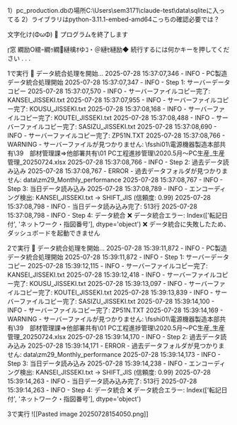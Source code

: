 1）pc_production.dbの場所C:\Users\sem3171\claude-test\data\sqliteに入ってる
2）ライブラリはpython-3.11.1-embed-amd64こっちの確認必要では？


文字化け(ΦωΦ)
🏁 プログラムを終了します

窓 繝励Ο繧ｰ繝ｩ繝縺檎ｵゆｺ・＠縺ｾ縺励◆
続行するには何かキーを押してください . . .

1で実行
🔄 データ統合処理を開始...
2025-07-28 15:37:07,346 - INFO - PC製造データ統合処理開始
2025-07-28 15:37:07,347 - INFO - Step 1: サーバーデータコピー
2025-07-28 15:37:07,570 - INFO - サーバーファイルコピー完了: KANSEI_JISSEKI.txt
2025-07-28 15:37:07,955 - INFO - サーバーファイルコピー完了: KOUSU_JISSEKI.txt
2025-07-28 15:37:08,168 - INFO - サーバーファイルコピー完了: KOUTEI_JISSEKI.txt
2025-07-28 15:37:08,488 - INFO - サーバーファイルコピー完了: SASIZU_JISSEKI.txt
2025-07-28 15:37:08,690 - INFO - サーバーファイルコピー完了: ZP51N.TXT
2025-07-28 15:37:08,766 - WARNING - サーバーファイルが見つかりません: \\fsshi01\電源機器製造本部共有\39　部材管理課⇒他部署共有\01     PC工程進捗管理\2020.5月～PC生産_生産管理_20250724.xlsx
2025-07-28 15:37:08,766 - INFO - Step 2: 過去データ読み込み
2025-07-28 15:37:08,767 - ERROR - 過去データフォルダが見つかりません: data\zm29_Monthly_performance
2025-07-28 15:37:08,767 - INFO - Step 3: 当日データ読み込み
2025-07-28 15:37:08,789 - INFO - エンコーディング検出: KANSEI_JISSEKI.txt -> SHIFT_JIS (信頼度: 0.99)
2025-07-28 15:37:08,798 - INFO - 当日データ読み込み完了: 513行
2025-07-28 15:37:08,798 - INFO - Step 4: データ統合
❌ データ統合エラー: Index(['転記日付', 'ネットワーク・指図番号'], dtype='object')
❌ データ統合に失敗したため、ダッシュボードを起動できません

2で実行
🔄 データ統合処理を開始...
2025-07-28 15:39:11,872 - INFO - PC製造データ統合処理開始
2025-07-28 15:39:11,872 - INFO - Step 1: サーバーデータコピー
2025-07-28 15:39:12,115 - INFO - サーバーファイルコピー完了: KANSEI_JISSEKI.txt
2025-07-28 15:39:12,418 - INFO - サーバーファイルコピー完了: KOUSU_JISSEKI.txt
2025-07-28 15:39:13,097 - INFO - サーバーファイルコピー完了: KOUTEI_JISSEKI.txt
2025-07-28 15:39:13,839 - INFO - サーバーファイルコピー完了: SASIZU_JISSEKI.txt
2025-07-28 15:39:14,100 - INFO - サーバーファイルコピー完了: ZP51N.TXT
2025-07-28 15:39:14,169 - WARNING - サーバーファイルが見つかりません: \\fsshi01\電源機器製造本部共有\39　部材管理課⇒他部署共有\01     PC工程進捗管理\2020.5月～PC生産_生産管理_20250724.xlsx
2025-07-28 15:39:14,170 - INFO - Step 2: 過去データ読み込み
2025-07-28 15:39:14,171 - ERROR - 過去データフォルダが見つかりません: data\zm29_Monthly_performance
2025-07-28 15:39:14,173 - INFO - Step 3: 当日データ読み込み
2025-07-28 15:39:14,238 - INFO - エンコーディング検出: KANSEI_JISSEKI.txt -> SHIFT_JIS (信頼度: 0.99)
2025-07-28 15:39:14,263 - INFO - 当日データ読み込み完了: 513行
2025-07-28 15:39:14,263 - INFO - Step 4: データ統合
❌ データ統合エラー: Index(['転記日付', 'ネットワーク・指図番号'], dtype='object')

3で実行
![[Pasted image 20250728154050.png]]